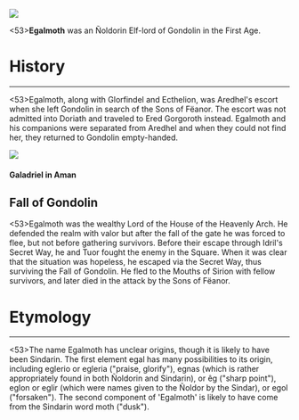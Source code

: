 ![](characters/galadriel/7.jpg)

<53>**Egalmoth** was an Ñoldorin Elf-lord of Gondolin in the First Age.

# History
---

<53>Egalmoth, along with Glorfindel and Ecthelion, was Aredhel's escort when she left Gondolin in search of the Sons of Fëanor. The escort was not admitted into Doriath and traveled to Ered Gorgoroth instead. Egalmoth and his companions were separated from Aredhel and when they could not find her, they returned to Gondolin empty-handed.

![](characters/galadriel/2.jpg)

#### Galadriel in Aman

## **Fall of Gondolin**

<53>Egalmoth was the wealthy Lord of the House of the Heavenly Arch. He defended the realm with valor but after the fall of the gate he was forced to flee, but not before gathering survivors. Before their escape through Idril's Secret Way, he and Tuor fought the enemy in the Square. When it was clear that the situation was hopeless, he escaped via the Secret Way, thus surviving the Fall of Gondolin. He fled to the Mouths of Sirion with fellow survivors, and later died in the attack by the Sons of Fëanor.

# Etymology

---

<53>The name Egalmoth has unclear origins, though it is likely to have been Sindarin. The first element egal has many possibilities to its origin, including eglerio or egleria ("praise, glorify"), egnas (which is rather appropriately found in both Ñoldorin and Sindarin), or êg ("sharp point"), eglon or eglir (which were names given to the Ñoldor by the Sindar), or egol ("forsaken"). The second component of 'Egalmoth' is likely to have come from the Sindarin word moth ("dusk").
